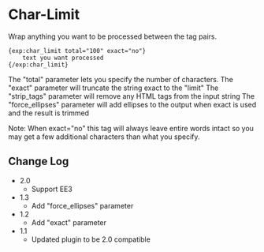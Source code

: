 # Char-Limit

Wrap anything you want to be processed between the tag pairs.

	{exp:char_limit total="100" exact="no"}
		text you want processed
	{/exp:char_limit}

The "total" parameter lets you specify the number of characters.
The "exact" parameter will truncate the string exact to the "limit"
The "strip_tags" parameter will remove any HTML tags from the input string
The "force_ellipses" parameter will add ellipses to the output when exact is used and the result is trimmed

Note: When exact="no" this tag will always leave entire words intact so you may get a few additional characters than what you specify.

## Change Log
- 2.0
    - Support EE3
- 1.3
	- Add "force_ellipses" parameter
- 1.2
	- Add "exact" parameter
- 1.1
	- Updated plugin to be 2.0 compatible
